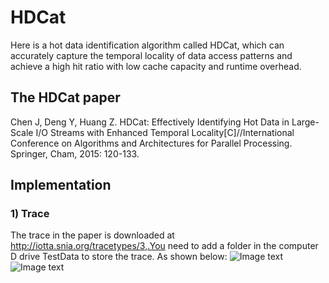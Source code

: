  # HDCat

Here is a hot data identification algorithm called HDCat, which can accurately capture the temporal locality of data access patterns and achieve a high hit ratio with low cache capacity and runtime overhead.

## The HDCat paper

Chen J, Deng Y, Huang Z. HDCat: Effectively Identifying Hot Data in Large-Scale I/O Streams with Enhanced Temporal Locality[C]//International Conference on Algorithms and Architectures for Parallel Processing. Springer, Cham, 2015: 120-133. 

## Implementation

### 1) Trace
The trace in the paper is downloaded at http://iotta.snia.org/tracetypes/3,.You need to add a folder in the computer D drive TestData to store the trace. As shown below:
![Image text](https://github.com/love-light/imag/blob/master/1%EF%BC%89.png)
![Image text](https://github.com/love-light/imag/blob/master/1%EF%BC%892.png)


